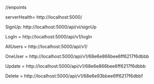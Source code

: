 
//enpoints

serverHealth= http://localhost:5000/

SignUp: http://localhost:5000/api/vi/signUp

LogIn = http://localhost:5000/api/v1/logIn

AllUsers = http://localhost:5000/api/v1/

OneUser = http://localhost:5000/api/v1/68e6e866bee6ff6217f6dbbb

Update = http://localhost:5000/api/v1/68e6e866bee6ff6217f6dbbb

Delete = http://localhost:5000/api/v1/68e6e93bbee6ff6217f6dbbf
